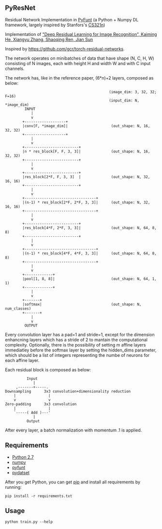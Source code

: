 ## PyResNet

Residual Network Implementation in [PyFunt](https://github.com/dnlcrl/PyFunt) (a Python + Numpy DL framework, largely inspired by Stanfors's [CS321n](http://cs231n.github.io/))

Implementation of ["Deep Residual Learning for Image Recognition", Kaiming
He, Xiangyu Zhang, Shaoqing Ren, Jian Sun](http://arxiv.org/abs/1512.03385)

Inspired by https://github.com/gcr/torch-residual-networks.

The network operates on minibatches of data that have shape (N, C, H, W)
consisting of N images, each with height H and width W and with C input
channels.

The network has, like in the reference paper, (6*n)+2 layers,
composed as below:

			                                        (image_dim: 3, 32, 32; F=16)
			                                        (input_dim: N, *image_dim)
			 INPUT
			    |
			    v
			+-------------------+
			|conv[F, *image_dim]|                    (out_shape: N, 16, 32, 32)
			+-------------------+
			    |
			    v
			+-------------------------+
			|n * res_block[F, F, 3, 3]|              (out_shape: N, 16, 32, 32)
			+-------------------------+
			    |
			    v
			+-------------------------+
			|res_block[2*F, F, 3, 3]  |              (out_shape: N, 32, 16, 16)
			+-------------------------+
			    |
			    v
			+---------------------------------+
			|(n-1) * res_block[2*F, 2*F, 3, 3]|      (out_shape: N, 32, 16, 16)
			+---------------------------------+
			    |
			    v
			+-------------------------+
			|res_block[4*F, 2*F, 3, 3]|              (out_shape: N, 64, 8, 8)
			+-------------------------+
			    |
			    v
			+---------------------------------+
			|(n-1) * res_block[4*F, 4*F, 3, 3]|      (out_shape: N, 64, 8, 8)
			+---------------------------------+
			    |
			    v
			+-------------+
			|pool[1, 8, 8]|                          (out_shape: N, 64, 1, 1)
			+-------------+
			    |
			    v
			+-------+
			|softmax|                                (out_shape: N, num_classes)
			+-------+
			    |
			    v
			 OUTPUT

Every convolution layer has a pad=1 and stride=1, except for the dimension
enhancning layers which has a stride of 2 to mantain the computational
complexity.
Optionally, there is the possibility of setting m affine layers immediatley before the softmax layer by setting the hidden_dims parameter, which should be a list of integers representing the numbe of neurons for each affine layer.

Each residual block is composed as below:

	          Input
	             |
	     ,-------+-----.
	Downsampling      3x3 convolution+dimensionality reduction
	    |               |
	    v               v
	Zero-padding      3x3 convolution
	    |               |
	    `-----( Add )---'
	             |
	          Output

After every layer, a batch normalization with momentum .1 is applied.


## Requirements

- [Python 2.7](https://www.python.org/)
- [numpy](www.numpy.org/)
- [pyfunt](https://github.com/dnlcrl/PyFunt)
- [pydatset](https://github.com/dnlcrl/PyDatSet)


After you get Python, you can get [pip](https://pypi.python.org/pypi/pip) and install all requirements by running:
	
	pip install -r requirements.txt

## Usage

	python train.py --help
